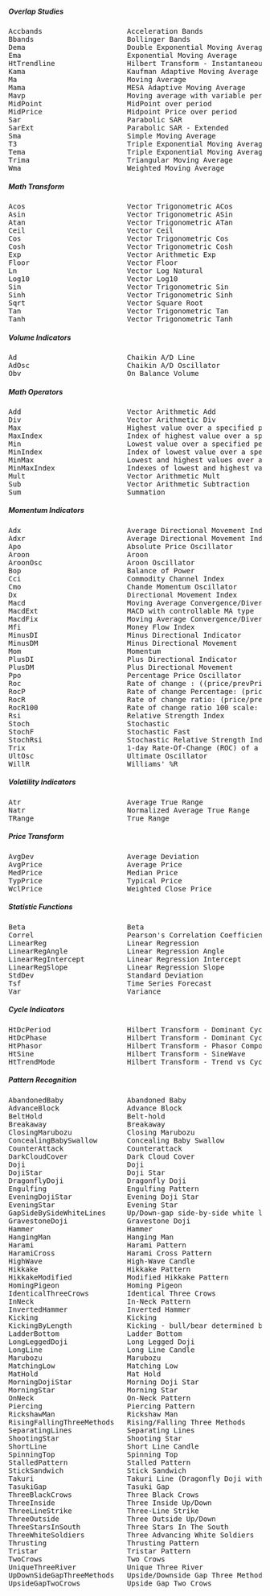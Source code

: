 ##### Overlap Studies
<pre>
Accbands                    Acceleration Bands
Bbands                      Bollinger Bands
Dema                        Double Exponential Moving Average
Ema                         Exponential Moving Average
HtTrendline                 Hilbert Transform - Instantaneous Trendline
Kama                        Kaufman Adaptive Moving Average
Ma                          Moving Average
Mama                        MESA Adaptive Moving Average
Mavp                        Moving average with variable period
MidPoint                    MidPoint over period
MidPrice                    Midpoint Price over period
Sar                         Parabolic SAR
SarExt                      Parabolic SAR - Extended
Sma                         Simple Moving Average
T3                          Triple Exponential Moving Average (T3)
Tema                        Triple Exponential Moving Average
Trima                       Triangular Moving Average
Wma                         Weighted Moving Average
</pre>
##### Math Transform
<pre>
Acos                        Vector Trigonometric ACos
Asin                        Vector Trigonometric ASin
Atan                        Vector Trigonometric ATan
Ceil                        Vector Ceil
Cos                         Vector Trigonometric Cos
Cosh                        Vector Trigonometric Cosh
Exp                         Vector Arithmetic Exp
Floor                       Vector Floor
Ln                          Vector Log Natural
Log10                       Vector Log10
Sin                         Vector Trigonometric Sin
Sinh                        Vector Trigonometric Sinh
Sqrt                        Vector Square Root
Tan                         Vector Trigonometric Tan
Tanh                        Vector Trigonometric Tanh
</pre>
##### Volume Indicators
<pre>
Ad                          Chaikin A/D Line
AdOsc                       Chaikin A/D Oscillator
Obv                         On Balance Volume
</pre>
##### Math Operators
<pre>
Add                         Vector Arithmetic Add
Div                         Vector Arithmetic Div
Max                         Highest value over a specified period
MaxIndex                    Index of highest value over a specified period
Min                         Lowest value over a specified period
MinIndex                    Index of lowest value over a specified period
MinMax                      Lowest and highest values over a specified period
MinMaxIndex                 Indexes of lowest and highest values over a specified period
Mult                        Vector Arithmetic Mult
Sub                         Vector Arithmetic Subtraction
Sum                         Summation
</pre>
##### Momentum Indicators
<pre>
Adx                         Average Directional Movement Index
Adxr                        Average Directional Movement Index Rating
Apo                         Absolute Price Oscillator
Aroon                       Aroon
AroonOsc                    Aroon Oscillator
Bop                         Balance of Power
Cci                         Commodity Channel Index
Cmo                         Chande Momentum Oscillator
Dx                          Directional Movement Index
Macd                        Moving Average Convergence/Divergence
MacdExt                     MACD with controllable MA type
MacdFix                     Moving Average Convergence/Divergence Fix 12/26
Mfi                         Money Flow Index
MinusDI                     Minus Directional Indicator
MinusDM                     Minus Directional Movement
Mom                         Momentum
PlusDI                      Plus Directional Indicator
PlusDM                      Plus Directional Movement
Ppo                         Percentage Price Oscillator
Roc                         Rate of change : ((price/prevPrice)-1)*100
RocP                        Rate of change Percentage: (price-prevPrice)/prevPrice
RocR                        Rate of change ratio: (price/prevPrice)
RocR100                     Rate of change ratio 100 scale: (price/prevPrice)*100
Rsi                         Relative Strength Index
Stoch                       Stochastic
StochF                      Stochastic Fast
StochRsi                    Stochastic Relative Strength Index
Trix                        1-day Rate-Of-Change (ROC) of a Triple Smooth EMA
UltOsc                      Ultimate Oscillator
WillR                       Williams' %R
</pre>
##### Volatility Indicators
<pre>
Atr                         Average True Range
Natr                        Normalized Average True Range
TRange                      True Range
</pre>
##### Price Transform
<pre>
AvgDev                      Average Deviation
AvgPrice                    Average Price
MedPrice                    Median Price
TypPrice                    Typical Price
WclPrice                    Weighted Close Price
</pre>
##### Statistic Functions
<pre>
Beta                        Beta
Correl                      Pearson's Correlation Coefficient (r)
LinearReg                   Linear Regression
LinearRegAngle              Linear Regression Angle
LinearRegIntercept          Linear Regression Intercept
LinearRegSlope              Linear Regression Slope
StdDev                      Standard Deviation
Tsf                         Time Series Forecast
Var                         Variance
</pre>
##### Cycle Indicators
<pre>
HtDcPeriod                  Hilbert Transform - Dominant Cycle Period
HtDcPhase                   Hilbert Transform - Dominant Cycle Phase
HtPhasor                    Hilbert Transform - Phasor Components
HtSine                      Hilbert Transform - SineWave
HtTrendMode                 Hilbert Transform - Trend vs Cycle Mode
</pre>
##### Pattern Recognition
<pre>
AbandonedBaby               Abandoned Baby
AdvanceBlock                Advance Block
BeltHold                    Belt-hold
Breakaway                   Breakaway
ClosingMarubozu             Closing Marubozu
ConcealingBabySwallow       Concealing Baby Swallow
CounterAttack               Counterattack
DarkCloudCover              Dark Cloud Cover
Doji                        Doji
DojiStar                    Doji Star
DragonflyDoji               Dragonfly Doji
Engulfing                   Engulfing Pattern
EveningDojiStar             Evening Doji Star
EveningStar                 Evening Star
GapSideBySideWhiteLines     Up/Down-gap side-by-side white lines
GravestoneDoji              Gravestone Doji
Hammer                      Hammer
HangingMan                  Hanging Man
Harami                      Harami Pattern
HaramiCross                 Harami Cross Pattern
HighWave                    High-Wave Candle
Hikkake                     Hikkake Pattern
HikkakeModified             Modified Hikkake Pattern
HomingPigeon                Homing Pigeon
IdenticalThreeCrows         Identical Three Crows
InNeck                      In-Neck Pattern
InvertedHammer              Inverted Hammer
Kicking                     Kicking
KickingByLength             Kicking - bull/bear determined by the longer marubozu
LadderBottom                Ladder Bottom
LongLeggedDoji              Long Legged Doji
LongLine                    Long Line Candle
Marubozu                    Marubozu
MatchingLow                 Matching Low
MatHold                     Mat Hold
MorningDojiStar             Morning Doji Star
MorningStar                 Morning Star
OnNeck                      On-Neck Pattern
Piercing                    Piercing Pattern
RickshawMan                 Rickshaw Man
RisingFallingThreeMethods   Rising/Falling Three Methods
SeparatingLines             Separating Lines
ShootingStar                Shooting Star
ShortLine                   Short Line Candle
SpinningTop                 Spinning Top
StalledPattern              Stalled Pattern
StickSandwich               Stick Sandwich
Takuri                      Takuri Line (Dragonfly Doji with very long lower shadow)
TasukiGap                   Tasuki Gap
ThreeBlackCrows             Three Black Crows
ThreeInside                 Three Inside Up/Down
ThreeLineStrike             Three-Line Strike
ThreeOutside                Three Outside Up/Down
ThreeStarsInSouth           Three Stars In The South
ThreeWhiteSoldiers          Three Advancing White Soldiers
Thrusting                   Thrusting Pattern
Tristar                     Tristar Pattern
TwoCrows                    Two Crows
UniqueThreeRiver            Unique Three River
UpDownSideGapThreeMethods   Upside/Downside Gap Three Methods
UpsideGapTwoCrows           Upside Gap Two Crows
</pre>
